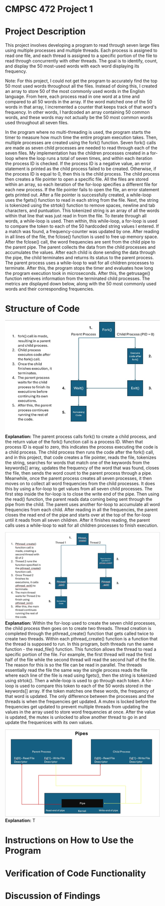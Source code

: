 # CMPSC 472 Project 1
# Project Description
This project involves developing a program to read through seven large files using multiple processes and multiple threads. Each process is assigned to read one file, and each thread is assigned to a specific portion of the file to read through concurrently with other threads. The goal is to identify, count, and display the 50 most-used words with each word displaying its frequency. 

Note: For this project, I could not get the program to accurately find the top 50 most used words throughout all the files. Instead of doing this, I created an array to store 50 of the most commonly used words in the English language. From here, each process read in one word at a time and compared to all 50 words in the array. If the word matched one of the 50 words in that array, I incremented a counter that keeps track of that word's frequency. In other words, I hardcoded an array containing 50 common words, and these words may not actually be the 50 most common words used throughout all seven files.

In the program where no multi-threading is used, the program starts the timer to measure how much time the entire program execution takes. Then, multiple processes are created using the fork() function. Seven fork() calls are made as seven child processes are needed to read through each of the seven files. My implementation has the children processes created in a for-loop where the loop runs a total of seven times, and within each iteration the process ID is checked. If the process ID is a negative value, an error statement is printed as the child process failed to be created. Otherwise, if the process ID is equal to 0, then this is the child process. The child process then creates a file pointer to open a specific file. All the files are stored within an array, so each iteration of the for-loop specifies a different file for each new process. If the file pointer fails to open the file, an error statement gets printed out. After a file pointer is successfully created, a while-loop uses the fgets() function to read in each string from the file. Next, the string is tokenized using the strtok() function to remove spaces, newline and tab characters, and puntuation. This tokenized string is an array of all the words within that line that was just read in from the file. To iterate through all words, a while-loop is used. Then within, this while-loop, a for-loop is used to compare the token to each of the 50 hardcoded string values I entered. If a match was found, a frequency-counter was updated by one. After reading in all lines of the file, the fclose() function is used to free up memory space. After the fclose() call, the word frequencies are sent from the child pipe to the parent pipe. The parent collects the data from the child processes and accumulates the values. After each child is done sending the data through the pipe, the child terminates and returns its status to the parent process. The parent process uses a while-loop to wait for all children processes to terminate. After this, the program stops the timer and evaluates how long the program execution took in microseconds. After this, the getrusage() function retrieves information from the terminated child processes. The metrics are displayed down below, along with the 50 most commonly used words and their corresponding frequencies.

# Structure of Code
![image](/fork_diagram.jpg)  
**Explanation:** The parent process calls fork() to create a child process, and the return value of the fork() function call is a process ID. When that process ID is equal to zero, this indicates the process executing the code is a child process. The child process then runs the code after the fork() call, and in this project, that code creates a file pointer, reads the file, tokenizes the string, searches for words that match one of the keywords from the keywords[] array, updates the frequency of the word that was found, closes the file, then sends the word count to the parent process through a pipe. Meanwhile, once the parent process creates all seven processes, it then moves on to collect all word frequencies from the child processes. It does this by using a for-loop to get values from all seven child processes. The first step inside the for-loop is to close the write end of the pipe. Then using the read() function, the parent reads data coming being sent through the pipe from the child. The parent uses another for-loop to accumulate all word frequencies from each child. After reading in all the frequencies, the parent closes the read end of the pipe and starts over at the top of the for-loop until it reads from all seven children. After it finishes reading, the parent calls uses a while-loop to wait for all children processes to finish execution. 

![image](/thread_diagram.jpg)
**Explanation:** Within the for-loop used to create the seven child processes, the child process then goes on to create two threads. Thread creation is completed through the pthread_create() function that gets called twice to create two threads. Within each pthread_create() function is a function that the thread is supposed to run. In this program, both threads run the same function - the read_file() function. This function allows the thread to read a specific portion of the file. For example, the first thread will read the first half of the file while the second thread will read the second half of the file. The reason for this is so the file can be read in parallel. The threads essentially read the file the same way the single process reads the file where each line of the file is read using fgets(), then the string is tokenized using strtok(). Then a while-loop is used to go through each token. A for-loop is used to compare this token to each of the 50 words stored in the keywords[] array. If the token matches one these words, the frequency of that word is updated. The only difference between the processes and the threads is when the frequencies get updated. A mutex is locked before the frequencies get updated to prevent multiple threads from updating the values in the array used to store word frequencies at once. After the value is updated, the mutex is unlocked to allow another thread to go in and update the frequenices with its own values.

![image](/pipe_diagram.jpg)
**Explanation:** T

# Instructions on How to Use the Program


# Verification of Code Functionality


# Discussion of Findings
